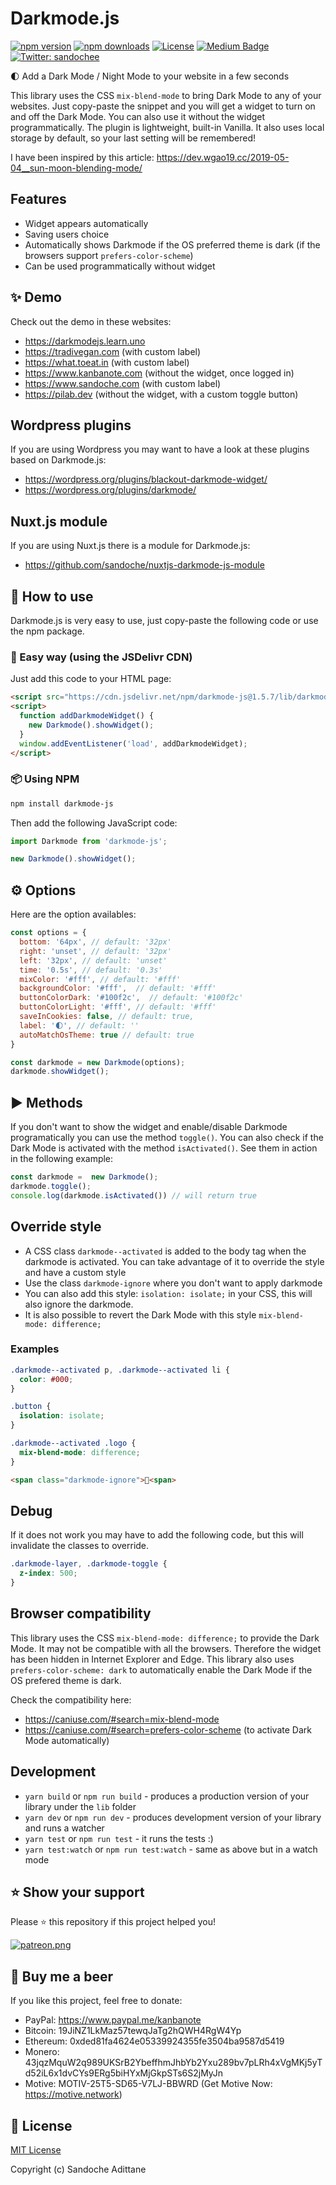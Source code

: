# Darkmode.js

[![npm version][npm-version-src]][npm-version-href]
[![npm downloads][npm-downloads-src]][npm-downloads-href]
[![License][license-src]][license-href]
[![Medium Badge](https://badgen.net/badge/icon/medium?icon=medium&label)](https://medium.com/@sandoche)
[![Twitter: sandochee](https://img.shields.io/twitter/follow/sandochee.svg?style=social)](https://twitter.com/sandochee)

🌓 Add a Dark Mode / Night Mode to your website in a few seconds

This library uses the CSS `mix-blend-mode` to bring Dark Mode to any of your websites.
Just copy-paste the snippet and you will get a widget to turn on and off the Dark Mode. You can also use it without the widget programmatically. The plugin is lightweight, built-in Vanilla.
It also uses local storage by default, so your last setting will be remembered!

I have been inspired by this article: https://dev.wgao19.cc/2019-05-04__sun-moon-blending-mode/

## Features
- Widget appears automatically
- Saving users choice
- Automatically shows Darkmode if the OS preferred theme is dark (if the browsers support `prefers-color-scheme`)
- Can be used programmatically without widget

## ✨ Demo
Check out the demo in these websites: 
- https://darkmodejs.learn.uno
- https://tradivegan.com (with custom label)
- https://what.toeat.in (with custom label)
- https://www.kanbanote.com (without the widget, once logged in)
- https://www.sandoche.com (with custom label)
- https://pilab.dev (without the widget, with a custom toggle button)

## Wordpress plugins
If you are using Wordpress you may want to have a look at these plugins based on Darkmode.js:
- https://wordpress.org/plugins/blackout-darkmode-widget/
- https://wordpress.org/plugins/darkmode/

## Nuxt.js module
If you are using Nuxt.js there is a module for Darkmode.js:
- https://github.com/sandoche/nuxtjs-darkmode-js-module

## 📖 How to use
Darkmode.js is very easy to use, just copy-paste the following code or use the npm package.

### 🚀 Easy way (using the JSDelivr CDN)
Just add this code to your HTML page:
```html
<script src="https://cdn.jsdelivr.net/npm/darkmode-js@1.5.7/lib/darkmode-js.min.js"></script>
<script>
  function addDarkmodeWidget() {
    new Darkmode().showWidget();
  }
  window.addEventListener('load', addDarkmodeWidget);
</script>
```

### 📦 Using NPM
```sh
npm install darkmode-js
```

Then add the following JavaScript code:
```javascript
import Darkmode from 'darkmode-js';

new Darkmode().showWidget();
```

## ⚙️ Options
Here are the option availables:
```javascript
const options = {
  bottom: '64px', // default: '32px'
  right: 'unset', // default: '32px'
  left: '32px', // default: 'unset'
  time: '0.5s', // default: '0.3s'
  mixColor: '#fff', // default: '#fff'
  backgroundColor: '#fff',  // default: '#fff'
  buttonColorDark: '#100f2c',  // default: '#100f2c'
  buttonColorLight: '#fff', // default: '#fff'
  saveInCookies: false, // default: true,
  label: '🌓', // default: ''
  autoMatchOsTheme: true // default: true
}

const darkmode = new Darkmode(options);
darkmode.showWidget();
```

## ▶️ Methods
If you don't want to show the widget and enable/disable Darkmode programatically you can use the method `toggle()`. You can also check if the Dark Mode is activated with the method `isActivated()`. See them in action in the following example:
```javascript
const darkmode =  new Darkmode();
darkmode.toggle();
console.log(darkmode.isActivated()) // will return true
```

## Override style
* A CSS class `darkmode--activated` is added to the body tag when the darkmode is activated. You can take advantage of it to override the style and have a custom style
* Use the class `darkmode-ignore` where you don't want to apply darkmode
* You can also add this style: `isolation: isolate;` in your CSS, this will also ignore the darkmode.
* It is also possible to revert the Dark Mode with this style `mix-blend-mode: difference;`

### Examples
```css
.darkmode--activated p, .darkmode--activated li {
  color: #000;
}

.button {
  isolation: isolate;
}

.darkmode--activated .logo {
  mix-blend-mode: difference;
}
```
```html
<span class="darkmode-ignore">😬<span>
```

## Debug
If it does not work you may have to add the following code, but this will invalidate the classes to override.
```css
.darkmode-layer, .darkmode-toggle {
  z-index: 500;
}
```

## Browser compatibility
This library uses the CSS `mix-blend-mode: difference;` to provide the Dark Mode.
It may not be compatible with all the browsers. Therefore the widget has been hidden in Internet Explorer and Edge.
This library also uses `prefers-color-scheme: dark` to automatically enable the Dark Mode if the OS prefered theme is dark.

Check the compatibility here: 
- https://caniuse.com/#search=mix-blend-mode
- https://caniuse.com/#search=prefers-color-scheme (to activate Dark Mode automatically)

## Development
* `yarn build` or `npm run build` - produces a production version of your library under the `lib` folder
* `yarn dev` or `npm run dev` - produces development version of your library and runs a watcher
* `yarn test` or `npm run test` - it runs the tests :)
* `yarn test:watch` or `npm run test:watch` - same as above but in a watch mode

## ⭐️ Show your support
Please ⭐️ this repository if this project helped you!

<a href="https://www.patreon.com/sandoche">[![patreon.png](https://c5.patreon.com/external/logo/become_a_patron_button.png)](https://www.patreon.com/sandoche)</a>

## 🍺 Buy me a beer 
If you like this project, feel free to donate:
* PayPal: https://www.paypal.me/kanbanote
* Bitcoin: 19JiNZ1LkMaz57tewqJaTg2hQWH4RgW4Yp
* Ethereum: 0xded81fa4624e05339924355fe3504ba9587d5419
* Monero: 43jqzMquW2q989UKSrB2YbeffhmJhbYb2Yxu289bv7pLRh4xVgMKj5yTd52iL6x1dvCYs9ERg5biHYxMjGkpSTs6S2jMyJn
* Motive: MOTIV-25T5-SD65-V7LJ-BBWRD (Get Motive Now: https://motive.network)

## 📄 License

[MIT License](./LICENSE)

Copyright (c) Sandoche Adittane

<!-- Badges -->
[npm-version-src]: https://img.shields.io/npm/v/darkmode-js/latest.svg
[npm-version-href]: https://npmjs.com/package/darkmode-js
[npm-downloads-src]: https://img.shields.io/npm/dt/darkmode-js.svg
[npm-downloads-href]: https://npmjs.com/package/darkmode-js
[license-src]: https://img.shields.io/npm/l/darkmode-js.svg
[license-href]: ./LICENSE
